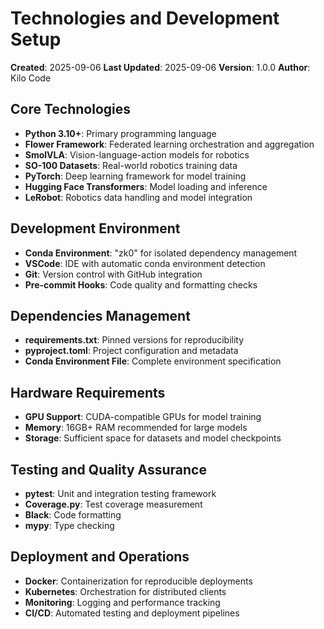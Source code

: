 # Technologies and Development Setup

**Created**: 2025-09-06
**Last Updated**: 2025-09-06
**Version**: 1.0.0
**Author**: Kilo Code

## Core Technologies
- **Python 3.10+**: Primary programming language
- **Flower Framework**: Federated learning orchestration and aggregation
- **SmolVLA**: Vision-language-action models for robotics
- **SO-100 Datasets**: Real-world robotics training data
- **PyTorch**: Deep learning framework for model training
- **Hugging Face Transformers**: Model loading and inference
- **LeRobot**: Robotics data handling and model integration

## Development Environment
- **Conda Environment**: "zk0" for isolated dependency management
- **VSCode**: IDE with automatic conda environment detection
- **Git**: Version control with GitHub integration
- **Pre-commit Hooks**: Code quality and formatting checks

## Dependencies Management
- **requirements.txt**: Pinned versions for reproducibility
- **pyproject.toml**: Project configuration and metadata
- **Conda Environment File**: Complete environment specification

## Hardware Requirements
- **GPU Support**: CUDA-compatible GPUs for model training
- **Memory**: 16GB+ RAM recommended for large models
- **Storage**: Sufficient space for datasets and model checkpoints

## Testing and Quality Assurance
- **pytest**: Unit and integration testing framework
- **Coverage.py**: Test coverage measurement
- **Black**: Code formatting
- **mypy**: Type checking

## Deployment and Operations
- **Docker**: Containerization for reproducible deployments
- **Kubernetes**: Orchestration for distributed clients
- **Monitoring**: Logging and performance tracking
- **CI/CD**: Automated testing and deployment pipelines